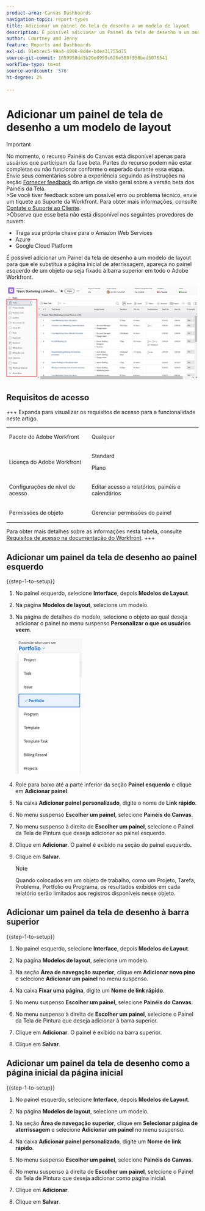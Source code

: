 ```yaml
---
product-area: Canvas Dashboards
navigation-topic: report-types
title: Adicionar um painel de tela de desenho a um modelo de layout
description: É possível adicionar um Painel da tela de desenho a um modelo de layout para que ele substitua a página inicial de aterrissagem, apareça no painel esquerdo de um objeto ou seja fixado à barra superior.
author: Courtney and Jenny
feature: Reports and Dashboards
exl-id: 91ebcec5-99a4-4096-8d4e-b4ea31755d75
source-git-commit: 1059950dd3b20e0959c626e580f958bed5076541
workflow-type: tm+mt
source-wordcount: '576'
ht-degree: 2%

---
```


# Adicionar um painel de tela de desenho a um modelo de layout

>[!IMPORTANT]
>
>No momento, o recurso Painéis do Canvas está disponível apenas para usuários que participam da fase beta. Partes do recurso podem não estar completas ou não funcionar conforme o esperado durante essa etapa. Envie seus comentários sobre a experiência seguindo as instruções na seção [Fornecer feedback](/help/quicksilver/product-announcements/betas/canvas-dashboards-beta/canvas-dashboards-beta-information.md#provide-feedback) do artigo de visão geral sobre a versão beta dos Painéis da Tela.<br>
>&#x200B;>Se você tiver feedback sobre um possível erro ou problema técnico, envie um tíquete ao Suporte da Workfront. Para obter mais informações, consulte [Contate o Suporte ao Cliente](/help/quicksilver/workfront-basics/tips-tricks-and-troubleshooting/contact-customer-support.md).<br>
>&#x200B;>Observe que esse beta não está disponível nos seguintes provedores de nuvem:
>
>* Traga sua própria chave para o Amazon Web Services
>* Azure
>* Google Cloud Platform

É possível adicionar um Painel da tela de desenho a um modelo de layout para que ele substitua a página inicial de aterrissagem, apareça no painel esquerdo de um objeto ou seja fixado à barra superior em todo o Adobe Workfront.

![Painel esquerdo](assets/left-panel.png)

## Requisitos de acesso

+++ Expanda para visualizar os requisitos de acesso para a funcionalidade neste artigo.

<table style="table-layout:auto"> 
<col> 
</col> 
<col> 
</col> 
<tbody> 
<tr> 
   <td role="rowheader"><p>Pacote do Adobe Workfront</p></td> 
   <td> 
<p>Qualquer </p> 
   </td> 
<tr> 
 <tr> 
   <td role="rowheader"><p>Licença do Adobe Workfront</p></td> 
   <td> 
<p>Standard</p> 
<p>Plano</p> 
   </td> 
   </tr> 
  </tr> 
  <tr> 
   <td role="rowheader"><p>Configurações de nível de acesso</p></td> 
   <td><p>Editar acesso a relatórios, painéis e calendários</p>
  </td> 
  </tr> 
    </tr>  
        <tr> 
   <td role="rowheader"><p>Permissões de objeto</p></td> 
   <td><p>Gerenciar permissões do painel</p>
  </td> 
  </tr> 
</tbody> 
</table>

Para obter mais detalhes sobre as informações nesta tabela, consulte [Requisitos de acesso na documentação do Workfront](/help/quicksilver/administration-and-setup/add-users/access-levels-and-object-permissions/access-level-requirements-in-documentation.md).
+++

## Adicionar um painel da tela de desenho ao painel esquerdo

{{step-1-to-setup}}

1. No painel esquerdo, selecione **Interface**, depois **Modelos de Layout**.

1. Na página **Modelos de layout**, selecione um modelo.

1. Na página de detalhes do modelo, selecione o objeto ao qual deseja adicionar o painel no menu suspenso **Personalizar o que os usuários veem**.

   ![Personalize o menu suspenso que os usuários veem](assets/customize-what-users-see.png)

1. Role para baixo até a parte inferior da seção **Painel esquerdo** e clique em **Adicionar painel**.

1. Na caixa **Adicionar painel personalizado**, digite o nome de **Link rápido**.

1. No menu suspenso **Escolher um painel**, selecione **Painéis do Canvas**.

1. No menu suspenso à direita de **Escolher um painel**, selecione o Painel da Tela de Pintura que deseja adicionar ao painel esquerdo.

1. Clique em **Adicionar**. O painel é exibido na seção do painel esquerdo.

1. Clique em **Salvar**.

   >[!NOTE]
   >
   >Quando colocados em um objeto de trabalho, como um Projeto, Tarefa, Problema, Portfolio ou Programa, os resultados exibidos em cada relatório serão limitados aos registros disponíveis nesse objeto.


## Adicionar um painel da tela de desenho à barra superior

{{step-1-to-setup}}

1. No painel esquerdo, selecione **Interface**, depois **Modelos de Layout**.

1. Na página **Modelos de layout**, selecione um modelo.

1. Na seção **Área de navegação superior**, clique em **Adicionar novo pino** e selecione **Adicionar um painel** no menu suspenso.

1. Na caixa **Fixar uma página**, digite um **Nome de link rápido**.

1. No menu suspenso **Escolher um painel**, selecione **Painéis do Canvas**.

1. No menu suspenso à direita de **Escolher um painel**, selecione o Painel da Tela de Pintura que deseja adicionar à barra superior.

1. Clique em **Adicionar**. O painel é exibido na barra superior.

1. Clique em **Salvar**.

## Adicionar um painel da tela de desenho como a página inicial da página inicial

{{step-1-to-setup}}

1. No painel esquerdo, selecione **Interface**, depois **Modelos de Layout**.

1. Na página **Modelos de layout**, selecione um modelo.

1. Na seção **Área de navegação superior**, clique em **Selecionar página de aterrissagem** e selecione **Adicionar um painel** no menu suspenso.

1. Na caixa **Adicionar painel personalizado**, digite um **Nome de link rápido**.

1. No menu suspenso **Escolher um painel**, selecione **Painéis do Canvas**.

1. No menu suspenso à direita de **Escolher um painel**, selecione o Painel da Tela de Pintura que deseja adicionar como página inicial.

1. Clique em **Adicionar**.

1. Clique em **Salvar**.
